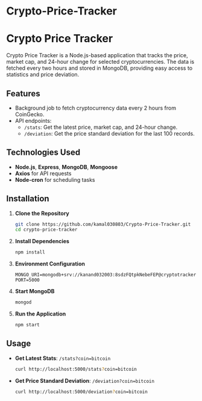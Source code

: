 # Crypto-Price-Tracker
# Crypto Price Tracker

Crypto Price Tracker is a Node.js-based application that tracks the price, market cap, and 24-hour change for selected cryptocurrencies. The data is fetched every two hours and stored in MongoDB, providing easy access to statistics and price deviation.

## Features

- Background job to fetch cryptocurrency data every 2 hours from CoinGecko.
- API endpoints:
  - `/stats`: Get the latest price, market cap, and 24-hour change.
  - `/deviation`: Get the price standard deviation for the last 100 records.

## Technologies Used

- **Node.js**, **Express**, **MongoDB**, **Mongoose**
- **Axios** for API requests
- **Node-cron** for scheduling tasks

## Installation

1. **Clone the Repository**
   ```bash
   git clone https://github.com/kamal030803/Crypto-Price-Tracker.git
   cd crypto-price-tracker
   ```

2. **Install Dependencies**
   ```bash
   npm install
   ```

3. **Environment Configuration**
   ```
   MONGO_URI=mongodb+srv://kanand032003:8sdzFQtpkNebeFEP@cryptotracker.2watj.mongodb.net/
   PORT=5000
   ```

4. **Start MongoDB**
   ```bash
   mongod
   ```

5. **Run the Application**
   ```bash
   npm start
   ```

## Usage

- **Get Latest Stats**: `/stats?coin=bitcoin`
  ```bash
  curl http://localhost:5000/stats?coin=bitcoin
  ```
- **Get Price Standard Deviation**: `/deviation?coin=bitcoin`
  ```bash
  curl http://localhost:5000/deviation?coin=bitcoin
  ```
